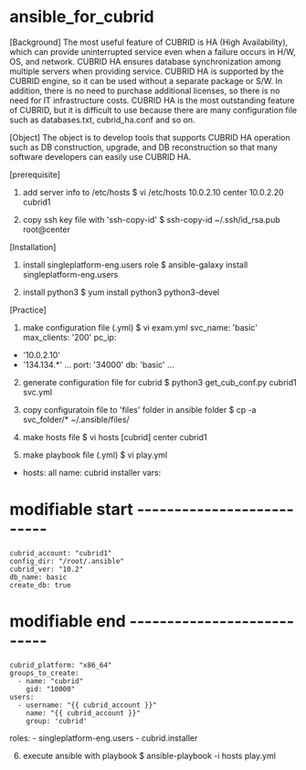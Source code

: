 # ansible_for_cubrid

[Background]
The most useful feature of CUBRID is HA (High Availability), which can provide uninterrupted service even when a failure occurs in H/W, OS, and network.
CUBRID HA ensures database synchronization among multiple servers when providing service. 
CUBRID HA is supported by the CUBRID engine, so it can be used without a separate package or S/W.
In addition, there is no need to purchase additional licenses, so there is no need for IT infrastructure costs.
CUBRID HA is the most outstanding feature of CUBRID, but it is difficult to use because there are many configuration file such as databases.txt, cubrid_ha.conf and so on.

[Object]
The object is to develop tools that supports CUBRID HA operation such as DB construction, upgrade, and DB reconstruction so that many software developers can easily use CUBRID HA.

[prerequisite]
1. add server info to /etc/hosts 
$ vi /etc/hosts
10.0.2.10   center
10.0.2.20   cubrid1

2. copy ssh key file with 'ssh-copy-id' 
$ ssh-copy-id ~/.ssh/id_rsa.pub root@center

[Installation]
1. install singleplatform-eng.users role
$ ansible-galaxy install singleplatform-eng.users

2. install python3
$ yum install python3 python3-devel

[Practice]
1. make configuration file (.yml)
$ vi exam.yml
svc_name: 'basic'
max_clients: '200'
pc_ip:
  - '10.0.2.10'
  - '134.134.*'
...
        port: '34000'
        db: 'basic'
...

2. generate configuration file for cubrid
$ python3 get_cub_conf.py cubrid1 svc.yml

3. copy configuratoin file to 'files' folder in ansible folder 
$ cp -a svc_folder/* ~/.ansible/files/

4. make hosts file
$ vi hosts
[cubrid]
center
cubrid1

5. make playbook file (.yml)
$ vi play.yml
- hosts: all
  name: cubrid installer
  vars:
# modifiable start --------------------------
    cubrid_account: "cubrid1"
    config_dir: "/root/.ansible"
    cubrid_ver: "10.2"
    db_name: basic
    create_db: true
# modifiable end ---------------------------
    cubrid_platform: "x86_64"
    groups_to_create:
      - name: "cubrid"
        gid: "10000"
    users:
      - username: "{{ cubrid_account }}"
        name: "{{ cubrid_account }}"
        group: 'cubrid'
  roles:
    - singleplatform-eng.users
    - cubrid.installer

6. execute ansible with playbook
$ ansible-playbook -i hosts play.yml